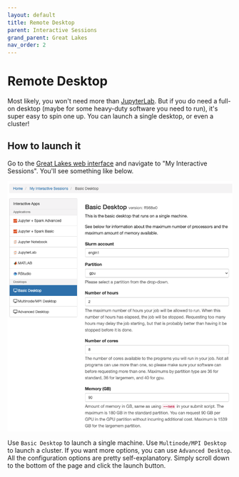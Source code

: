 ```yaml
---
layout: default
title: Remote Desktop
parent: Interactive Sessions
grand_parent: Great Lakes
nav_order: 2
---
```

# Remote Desktop

Most likely, you won't need more than [JupyterLab](jupyterlab.md). But if you do need a full-on desktop (maybe for some heavy-duty software you need to run), it's super easy to spin one up. You can launch a single desktop, or even a cluster!

## How to launch it
Go to the [Great Lakes web interface](https://greatlakes.arc-ts.umich.edu/) and navigate to "My Interactive Sessions". You'll see something like below.

![Remote Desktop Web Interface](remote-desktop.png)

Use `Basic Desktop` to launch a single machine. Use `Multinode/MPI Desktop` to launch a cluster. If you want more options, you can use `Advanced Desktop`. All the configuration options are pretty self-explanatory. Simply scroll down to the bottom of the page and click the launch button.
